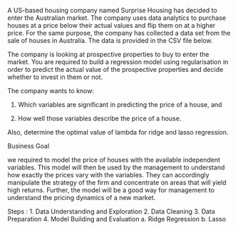 A US-based housing company named Surprise Housing has decided to enter the Australian market. The company uses data analytics to purchase houses at a price below their actual values and flip them on at a higher price. For the same purpose, the company has collected a data set from the sale of houses in Australia. The data is provided in the CSV file below.

The company is looking at prospective properties to buy to enter the market. You are required to build a regression model using regularisation in order to predict the actual value of the prospective properties and decide whether to invest in them or not.

 

The company wants to know:

1. Which variables are significant in predicting the price of a house, and

2. How well those variables describe the price of a house.

 

Also, determine the optimal value of lambda for ridge and lasso regression.

 

Business Goal 

 

we required to model the price of houses with the available independent variables. This model will then be used by the management to understand how exactly the prices vary with the variables. They can accordingly manipulate the strategy of the firm and concentrate on areas that will yield high returns. Further, the model will be a good way for management to understand the pricing dynamics of a new market.

Steps :
	1. Data Understanding and Exploration
	2. Data Cleaning
	3. Data Preparation
	4. Model Building and Evaluation
		a. Ridge Regression
		b. Lasso
	